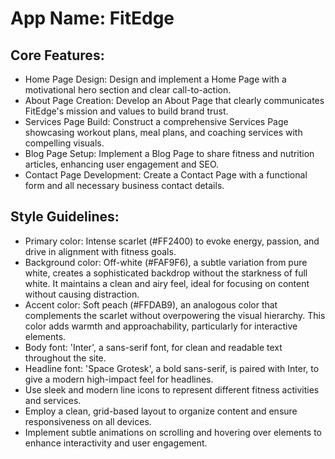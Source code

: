 # **App Name**: FitEdge

## Core Features:

- Home Page Design: Design and implement a Home Page with a motivational hero section and clear call-to-action.
- About Page Creation: Develop an About Page that clearly communicates FitEdge's mission and values to build brand trust.
- Services Page Build: Construct a comprehensive Services Page showcasing workout plans, meal plans, and coaching services with compelling visuals.
- Blog Page Setup: Implement a Blog Page to share fitness and nutrition articles, enhancing user engagement and SEO.
- Contact Page Development: Create a Contact Page with a functional form and all necessary business contact details.

## Style Guidelines:

- Primary color: Intense scarlet (#FF2400) to evoke energy, passion, and drive in alignment with fitness goals.
- Background color: Off-white (#FAF9F6), a subtle variation from pure white, creates a sophisticated backdrop without the starkness of full white. It maintains a clean and airy feel, ideal for focusing on content without causing distraction.
- Accent color: Soft peach (#FFDAB9), an analogous color that complements the scarlet without overpowering the visual hierarchy. This color adds warmth and approachability, particularly for interactive elements.
- Body font: 'Inter', a sans-serif font, for clean and readable text throughout the site.
- Headline font: 'Space Grotesk', a bold sans-serif, is paired with Inter, to give a modern high-impact feel for headlines.
- Use sleek and modern line icons to represent different fitness activities and services.
- Employ a clean, grid-based layout to organize content and ensure responsiveness on all devices.
- Implement subtle animations on scrolling and hovering over elements to enhance interactivity and user engagement.